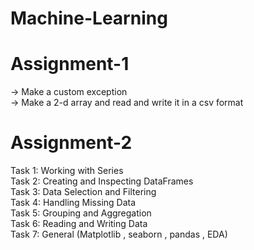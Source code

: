 # Machine-Learning

# Assignment-1
-> Make a custom exception <br>
-> Make a 2-d array and read and write it in a csv format

# Assignment-2
Task 1: Working with Series <br>
Task 2: Creating and Inspecting DataFrames <br>
Task 3: Data Selection and Filtering  <br>
Task 4: Handling Missing Data  <br>
Task 5: Grouping and Aggregation  <br>
Task 6: Reading and Writing Data <br>
Task 7: General (Matplotlib , seaborn , pandas , EDA) <br>
